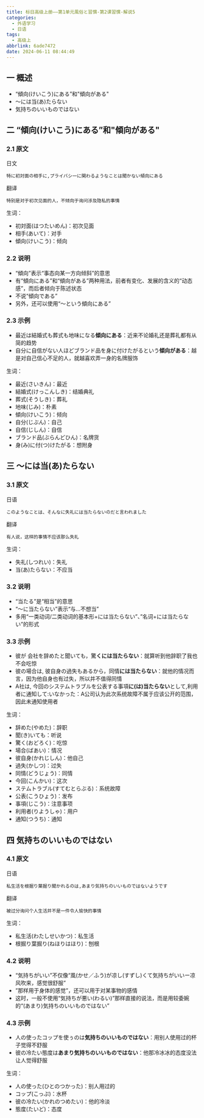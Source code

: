 ```yaml
---
title: 标日高级上册——第1单元風俗と習慣-第2课習慣-解说5
categories:
  - 外语学习
  - 日语
tags:
  - 高级上
abbrlink: 6ade7472
date: 2024-06-11 08:44:49
---
```

## 一 概述

* “傾向(けいこう)にある”和"傾向がある"
* ～には当(あ)たらない
* 気持ちのいいものではない

<!--more-->

## 二  “傾向(けいこう)にある”和"傾向がある"

### 2.1 原文

日文

```
特に初対面の相手に,プライバシ一に関わるようなことは聞かない傾向にある
```

翻译

```
特别是对于初次见面的人，不倾向于询问涉及隐私的事情
```

生词：

* 初対面(はつたいめん)：初次见面
* 相手(あいて)：对手
* 傾向(けいこう)：倾向

### 2.2 说明

* “傾向”表示“事态向某一方向倾斜”的意思
* 有“傾向にある”和“傾向がある”两种用法，前者有变化、发展的含义的“动态感”，而后者倾向于陈述状态
* 不说“傾向である”
* 另外，还可以使用“～という傾向にある”

### 2.3 示例

* 最近は結婚式も葬式も地味になる**傾向にある**：近来不论婚礼还是葬礼都有从简的趋势
* 自分に自信がない人ほどブランド品を身に付けたがるという**傾向がある**：越是对自己信心不足的人，就越喜欢弄一身的名牌服饰

生词：

* 最近(さいきん)：最近
* 結婚式(けっこんしき)：结婚典礼
* 葬式(そうしき)：葬礼
* 地味(じみ)：朴素
* 傾向(けいこう)：倾向
* 自分(じぶん)：自己
* 自信(じしん)：自信
* ブランド品(ぶらんどひん)：名牌货
* 身(み)に付(つ)けたがる：想附身

## 三 ～には当(あ)たらない

### 3.1 原文

日语

```
このようなことは、そんなに失礼には当たらないのだと言われました
```

翻译

```
有人说，这样的事情不应该那么失礼
```

生词：

* 失礼(しつれい)：失礼
* 当(あ)たらない：不应当

### 3.2  说明

* “当たる”是“相当”的意思
* “～に当たらない”表示“与...不想当”
* 多用“一类动词/二类动词的基本形+には当たらない”、”名词+には当たらない”的形式

### 3.3 示例

* 彼が 会社を辞めたと聞いても，驚**くには当たらない**：就算听到他辞职了我也不会吃惊
* 彼の場合は, 彼自身の過失もあるから，同情**には当たらない**：就他的情况而言，因为他自身也有过失，所以并不值得同情
* A社は, 今回のシステムトラブルを公表する事項**に(は)当たらない**として,利用者に通知して:いなかった：A公司认为此次系统故障不属于应该公开的范围，因此未通知使用者

生词：

* 辞めた(やめた)：辞职
* 聞(き)いても：听说
* 驚く(おどろく)：吃惊
* 場合(ばあい)：情况
* 彼自身(かれじしん)：他自己
* 過失(かしつ)：过失
* 同情(どうじょう)：同情
* 今回(こんかい)：这次
* ステムトラブル(すてむとらぶる)：系统故障
* 公表(こうひょう)：发布
* 事項(じこう)：注意事项
* 利用者(りようしゃ)：用户
* 通知(つうち)：通知

## 四 気持ちのいいものではない

### 4.1 原文

日语

```
私生活を根掘り葉掘り聞かれるのは,あまり気持ちのいいものではないようです
```

翻译

```
被过分询问个人生活并不是一件令人愉快的事情
```

生词：

* 私生活(わたしせいかつ)：私生活
* 根掘り葉掘り(ねほりはほり)：刨根

### 4.2 说明

* “気持ちがいい”不仅像“風(かせ／ふう)が凉し(すずし)くて気持ちがいいー凉风吹来，感觉很舒服”
* ”那样用于身体的感觉”，还可以用于对某事物的感情
* 这时，一般不使用“気持ちが悪い(わるい)”那样直接的说法，而是用较委婉的“(あまり)気持ちのいいものではない”

### 4.3 示例

* 人の使ったコップを使ぅのは**気持ちのいいものではない**：用别人使用过的杯子觉得不舒服
* 彼の冷たい態度は**あまり気持ちのいいものではない**：他那冷冰冰的态度没法让人觉得舒服

生词：

* 人の使った(ひとのつかった)：别人用过的
* コップ(こっぷ)：水杯
* 彼の冷たい(かれのつめたい)：他的冷淡
* 態度(たいど)：态度

